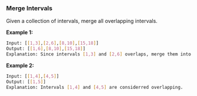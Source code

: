 ### Merge Intervals

Given a collection of intervals, merge all overlapping intervals.

**Example 1:**

```bash
Input: [[1,3],[2,6],[8,10],[15,18]]
Output: [[1,6],[8,10],[15,18]]
Explanation: Since intervals [1,3] and [2,6] overlaps, merge them into [1,6].
```

**Example 2:**

```bash
Input: [[1,4],[4,5]]
Output: [[1,5]]
Explanation: Intervals [1,4] and [4,5] are considerred overlapping.
```